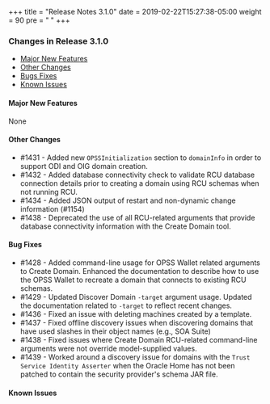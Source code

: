 +++
title = "Release Notes 3.1.0"
date = 2019-02-22T15:27:38-05:00
weight = 90
pre = "<b> </b>"
+++


### Changes in Release 3.1.0
- [Major New Features](#major-new-features)
- [Other Changes](#other-changes)
- [Bugs Fixes](#bug-fixes)
- [Known Issues](#known-issues)


#### Major New Features
None

#### Other Changes
- #1431 - Added new `OPSSInitialization` section to `domainInfo` in order to support ODI and OIG domain creation.
- #1432 - Added database connectivity check to validate RCU database connection details prior to creating a domain
  using RCU schemas when not running RCU.
- #1434 - Added JSON output of restart and non-dynamic change information (#1154)
- #1438 - Deprecated the use of all RCU-related arguments that provide database connectivity information with
  the Create Domain tool.

#### Bug Fixes
- #1428 - Added command-line usage for OPSS Wallet related arguments to Create Domain.  Enhanced the documentation to
  describe how to use the OPSS Wallet to recreate a domain that connects to existing RCU schemas.
- #1429 - Updated Discover Domain `-target` argument usage.  Updated the documentation related to `-target` to reflect
  recent changes.
- #1436 - Fixed an issue with deleting machines created by a template.
- #1437 - Fixed offline discovery issues when discovering domains that have used slashes in their object names (e.g., SOA Suite)
- #1438 - Fixed issues where Create Domain RCU-related command-line arguments were not override model-supplied values.
- #1439 - Worked around a discovery issue for domains with the `Trust Service Identity Asserter` when the Oracle Home
  has not been patched to contain the security provider's schema JAR file. 

#### Known Issues
